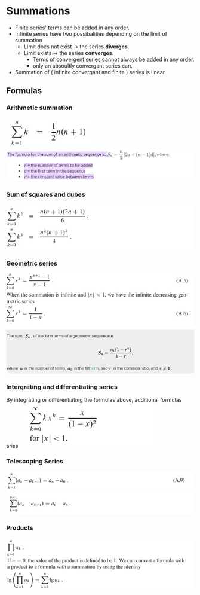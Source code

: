 # Summations
- Finite series' terms can be added in any order.
- Infinite series have two possibalities depending on the limit of summation
    - Limit does not exist -> the series **diverges**.
    - Limit exists -> the series **converges**.
        - Terms of convergent series cannot always be added in any order.
        - only an absoultly convergant series can.
- Summation of ( infinite convergant and finite ) series is linear
## Formulas 
### Arithmetic summation
![](./images/summations/1.jpg)
![](./images/summations/2.jpg)
### Sum of squares and cubes
![](./images/summations/3.jpg)
### Geometric series
![](./images/summations/4.jpg)
![](./images/summations/5.jpg)
### Intergrating and differentiating series
By integrating or differentiating the formulas above, additional formulas arise
![](./images/summations/6.jpg)
### Telescoping Series
![](./images/summations/7.jpg)
![](./images/summations/8.jpg)
### Products 
![](./images/summations/9.jpg)

